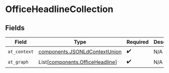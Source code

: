 # OfficeHeadlineCollection


## Fields

| Field                                                                          | Type                                                                           | Required                                                                       | Description                                                                    |
| ------------------------------------------------------------------------------ | ------------------------------------------------------------------------------ | ------------------------------------------------------------------------------ | ------------------------------------------------------------------------------ |
| `at_context`                                                                   | [components.JSONLdContextUnion](../../models/components/jsonldcontextunion.md) | :heavy_check_mark:                                                             | N/A                                                                            |
| `at_graph`                                                                     | List[[components.OfficeHeadline](../../models/components/officeheadline.md)]   | :heavy_check_mark:                                                             | N/A                                                                            |